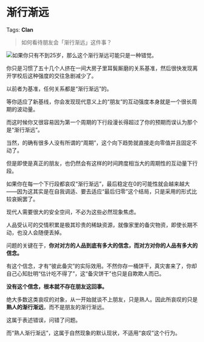 # 渐行渐远

Tags: **Clan**

> 如何看待朋友会「渐行渐远」这件事？



![](https://pica.zhimg.com/50/v2-bfcb6fe5b5f440594bb8e8fe6f5f2b03_720w.jpg?source=1940ef5c)如果你只有不到25岁，那么这个渐行渐远可能只是一种错觉。

你只是习惯了五十几个人挤在一间大房子里耳鬓厮磨的关系基准，然后很快发现离开学校后这种强度的交往急剧减少了。

以前者为基准，任何关系都是“渐行渐远”的。

等你适应了新基线，你会发现现代意义上的“朋友”的互动强度本身就是一个很长周期的波动量。

而这时候你又很容易因为第一个周期的下行段漫长得超过了你的预期而误认为那个是“渐行渐远”。

当然，的确有很多人没有所谓的“周期”，这个向下趋势就直接走向零值并且固定不动了。

但是即使是真正的朋友，也仍然会有这样的时间跨度相当大的周期性的互动量下行段。

如果你在每一个下行段都哀叹“渐行渐远”，最后稳定在0的可能性就会越来越大——因为这其实是在自我调适、要去适应“最后归零”这个结局，只是采用的形式比较哀婉罢了。

现代人需要很大的安全空间，不必为这些必然现象焦虑。

人品受认可的交情积累是极其珍贵的稀缺资源，就像家里的备灾物资，即使长期不动，也没人会随便丢掉。

问题的关键在于，**你对对方的人品到底有多大的信念，而对方对你的人品有多大的信念。**

有这个信念，才有“彼此备灾”的实际效用。不然你存一桶饼干，真灾害来了，你却自己心知肚明“估计吃不得了”，这“备灾饼干”也只是自欺欺人而已。

**没有这个信念，根本就不存在朋友这回事。**

绝大多数这类哀叹的对象，从一开始就谈不上朋友，只是熟人。因此所哀叹的只是**熟人的渐行渐远**，而不是朋友的渐行渐远。

这属于表述错误，问错了问题。

而“熟人渐行渐远”，这属于自然现象的默认现状，不适用“哀叹”这个行为。



